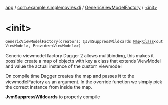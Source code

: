[app](../../index.md) / [com.example.simplemovies.di](../index.md) / [GenericViewModelFactory](index.md) / [&lt;init&gt;](./-init-.md)

# &lt;init&gt;

`GenericViewModelFactory(creators: @JvmSuppressWildcards `[`Map`](https://kotlinlang.org/api/latest/jvm/stdlib/kotlin.collections/-map/index.html)`<`[`Class`](https://developer.android.com/reference/java/lang/Class.html)`<out ViewModel>, Provider<ViewModel>>)`

Generic viewmodel factory
Dagger 2 allows multibinding, this makes it possible create a map of objects
with key a class that extends ViewModel and value the actual instance of the custom viewmodel

On compile time Dagger creates the map and passes it to the viewmodelFactory as an argument.
In the override function we simply pick the correct instance from inside the map.

**JvmSuppressWildcards**
to properly compile

